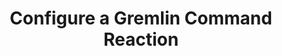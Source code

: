 ---
type: "docs"
title: "Configure a Gremlin Command Reaction"
linkTitle: "Configure a Gremlin Command Reaction"
weight: 70
description: >
    Learn how to configure a Gremlin Command Reaction
---